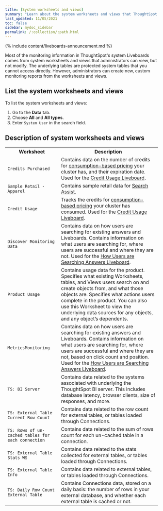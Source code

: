 ```yaml
---
title: [System worksheets and views]
summary: "Learn about the system worksheets and views that ThoughtSpot provides."
last_updated: 11/05/2021
toc: false
sidebar: mydoc_sidebar
permalink: /:collection/:path.html
---
```


{% include content/liveboards-announcement.md %}

Most of the monitoring information in ThoughtSpot's system Liveboards comes from system worksheets and views that administrators can view, but not modify. The underlying tables are protected system tables that you cannot access directly. However, administrators can create new, custom monitoring reports from the worksheets and views.

## List the system worksheets and views

To list the system worksheets and views:

1. Go to the **Data** tab.
2. Choose **All** and **All types**.
3. Enter `System User` in the search field.

## Description of system worksheets and views

<table>
<colgroup>
   <col style="width:35%" />
   <col style="width:65%" />
</colgroup>
   <tr>
      <th>Worksheet</th>
      <th>Description</th>
   </tr>
   <tr>
      <td><code class="highlighter-rouge">Credits Purchased</code></td>
      <td>
         Contains data on the number of credits for <a href="{{ site.baseurl }}/admin/ts-cloud/consumption-pricing.html">consumption-based pricing</a> your cluster has, and their expiration date. Used for the <a href="{{ site.baseurl }}/admin/ts-cloud/consumption-pricing.html#credit-usage-pinboard">Credit Usage Liveboard</a>.
      </td>
   </tr>
   <tr>
      <td><code class="highlighter-rouge">Sample Retail - Apparel</code></td>
      <td>
         Contains sample retail data for <a href="{{ site.baseurl }}/admin/ts-cloud/search-assist.html">Search Assist</a>.
      </td>
   </tr>
   <tr>
      <td><code class="highlighter-rouge">Credit Usage</code></td>
      <td>
         Tracks the credits for <a href="{{ site.baseurl }}/admin/ts-cloud/consumption-pricing.html">consumption-based pricing</a> your cluster has consumed. Used for the <a href="{{ site.baseurl }}/admin/ts-cloud/consumption-pricing.html#credit-usage-pinboard">Credit Usage Liveboard</a>.
      </td>
   </tr>
   <tr>
      <td><code class="highlighter-rouge">Discover Monitoring Data</code></td>
      <td>
         Contains data on how users are searching for existing answers and Liveboards. Contains information on what users are searching for, where users are successful and where they are not. Used for the <a href="{{ site.baseurl }}/admin/thoughtspot-one/query-intelligence-pinboard.html#">How Users are Searching Answers Liveboard</a>.
      </td>
   </tr>
   <tr>
      <td><code class="highlighter-rouge">Product Usage</code></td>
      <td>
         Contains usage data for the product. Specifies what existing Worksheets, tables, and Views users search on and create objects from, and what those objects are. Specifies what actions users complete in the product. You can also use this Worksheet to view the underlying data sources for any objects, and any object’s dependents.
      </td>
   </tr>
   <tr>
      <td><code class="highlighter-rouge">MetricsMonitoring</code></td>
      <td>
         Contains data on how users are searching for existing answers and Liveboards. Contains information on what users are searching for, where users are successful and where they are not, based on click count and position. Used for the <a href="{{ site.baseurl }}/admin/thoughtspot-one/query-intelligence-pinboard.html#">How Users are Searching Answers Liveboard</a>.
      </td>
   </tr>
   <tr>
      <td><code class="highlighter-rouge">TS: BI Server</code></td>
      <td>
         Contains data related to the systems associated with underlying the
         ThoughtSpot BI server.  This includes database latency, browser clients, size
         of responses, and more.
      </td>
   </tr>
   <tr>
      <td><code class="highlighter-rouge">TS: External Table Current Row Count</code></td>
      <td>
         Contains data related to the row count for external tables, or tables loaded through Connections.
      </td>
   </tr>
   <tr>
      <td><code class="highlighter-rouge">TS: Rows of un-cached tables for each connection</code></td>
      <td>
         Contains data related to the sum of rows count for each un-cached table in a connection.
      </td>
   </tr>
   <tr>
      <td><code class="highlighter-rouge">TS: External Table Stats WS</code></td>
      <td>
         Contains data related to the stats collected for external tables, or tables loaded through Connections.
      </td>
   </tr>
   <tr>
      <td><code class="highlighter-rouge">TS: External Table Info</code></td>
      <td>
         Contains data related to external tables, or tables loaded through Connections.
      </td>
   </tr>
   <tr>
      <td><code class="highlighter-rouge">TS: Daily Row Count External Table</code></td>
      <td>
         Contains Connections data, stored on a daily basis: the number of rows in your external database, and whether each external table is cached or not.
      </td>
   </tr>
</table>
